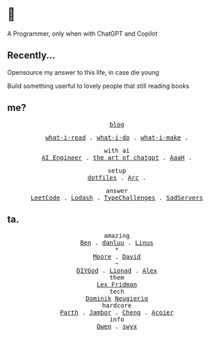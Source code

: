 # 👋

A Programmer, only when with ChatGPT and Copilot

## Recently...

Opensource my answer to this life, in case die young

Build something userful to lovely people that still reading books

## me?

<p align="center">
  <samp>
    <a href="https://mefengl.me/blog">blog</a><br>
  </samp>
</p>

<p align="center">
  <samp>
    <a href="https://github.com/mefengl/what-i-read">what-i-read</a> .
    <a href="https://github.com/mefengl/what-i-do">what-i-do</a> .
    <a href="https://github.com/mefengl/what-i-make">what-i-make</a> .
  </samp>
</p>

<p align="center">
  <samp>
    <span>with ai</span><br>
    <a href="https://github.com/mefengl/Awesome-AI-Engineer">AI Engineer</a> .
    <a href="https://github.com/mefengl/the-art-of-chatgpt">the art of chatgpt</a> .
    <a href="https://github.com/mefengl/AaaH">AaaH</a> .
  </samp>
</p>

<p align="center">
  <samp>
    <span>setup</span><br>
    <a href="https://github.com/mefengl/dotfiles">dotfiles</a> .
    <a href="https://github.com/mefengl/my-Arc">Arc</a> .
  </samp>
</p>

<p align="center">
  <samp>
    <span>answer</span><br>
    <a href="https://github.com/mefengl/answer/tree/main/leetcode-python">LeetCode</a> .
    <a href="https://github.com/mefengl/answer/tree/main/lodash-to-me">Lodash</a> .
    <a href="https://github.com/mefengl/answer/tree/main/typeChallenges">TypeChallenges</a> .
    <a href="https://github.com/mefengl/answer/tree/main/SadServers">SadServers</a>
  </samp>
</p>

## ta.

<p align="center">
  <samp>
    <span>amazing</span><br>
    <a href="https://www.benkuhn.net/">Ben</a> .
    <a href="https://danluu.com/">danluu</a> .
    <a href="https://thesephist.com/">Linus</a>
    <br><span>*</span><br>
    <a href="https://letterstoanewdeveloper.com/">Moore</a> .
    <a href="https://davidamos.dev/">David</a>
    <br><span>~</span><br>
    <a href="https://diygod.me/">DIYGod</a> .
    <a href="https://www.lionad.art/">Lionad</a> .
    <a href="https://alexkondov.com/articles/">Alex</a>
    <br>
    <span>them</span><br>
    <a href="https://karpathy.ai/lexicap/">Lex Fridman</a>
    <br>
    <span>tech</span><br>
    <a href="https://tkdodo.eu/blog/">Dominik</a>
    <a href="https://www.neugierig.org/software/blog/">Neugierig</a>
    <br>
    <span>hardcore</span><br>
    <a href="https://thakkarparth007.github.io/">Parth</a> .
    <a href="https://seb.jambor.dev/">Jambor</a> .
    <a href="https://linjuncheng.cn/">Cheng</a> .
    <a href="https://www.acoier.com/">Acoier</a>
    <br>
    <span>info</span><br>
    <a href="https://www.owenyoung.com/">Owen</a> .
    <a href="https://www.swyx.io/ideas">swyx</a>
  </samp>
</p>
